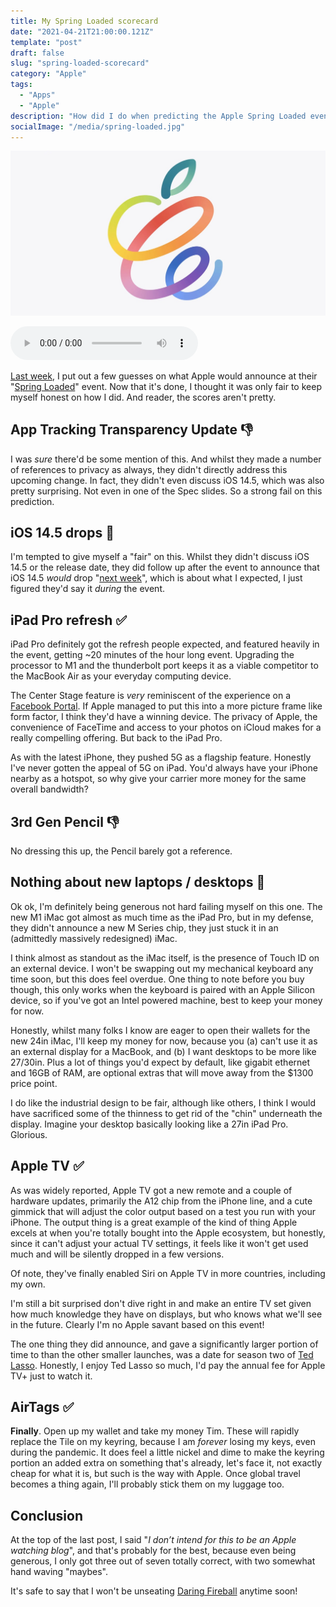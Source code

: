 ```yaml
---
title: My Spring Loaded scorecard
date: "2021-04-21T21:00:00.121Z"
template: "post"
draft: false
slug: "spring-loaded-scorecard"
category: "Apple"
tags:
  - "Apps"
  - "Apple"
description: "How did I do when predicting the Apple Spring Loaded event? Let's see shall we..."
socialImage: "/media/spring-loaded.jpg"
---
```


![Apple marketing image for Spring Loaded event](/media/spring-loaded.jpg)

<audio controls src="https://anchor.fm/s/57ec5b10/podcast/play/32227100/https%3A%2F%2Fd3ctxlq1ktw2nl.cloudfront.net%2Fstaging%2F2021-04-26%2F716d9b9f1e9830a92d8ade58ac46689d.m4a" preload="metadata" onplay="logPlay('spring-loaded-scorecard')"></audio>

[Last week](/posts/predictions-apple-spring-loaded), I put out a few guesses on what Apple would announce at their "[Spring Loaded](https://www.youtube.com/watch?v=JdBYVNuky1M)" event. Now that it's done, I thought it was only fair to keep myself honest on how I did. And reader, the scores aren't pretty.

## App Tracking Transparency Update 👎

I was _sure_ there'd be some mention of this. And whilst they made a number of references to privacy as always, they didn't directly address this upcoming change. In fact, they didn't even discuss iOS 14.5, which was also pretty surprising. Not even in one of the Spec slides. So a strong fail on this prediction.

## iOS 14.5 drops 🤔

I'm tempted to give myself a "fair" on this. Whilst they didn't discuss iOS 14.5 or the release date, they did follow up after the event to announce that iOS 14.5 _would_ drop "[next week](https://www.theverge.com/2021/4/20/22394200/apple-ios-14-5-watch-os-7-4-mac-os-11-3-release-date)", which is about what I expected, I just figured they'd say it _during_ the event.

## iPad Pro refresh ✅

iPad Pro definitely got the refresh people expected, and featured heavily in the event, getting ~20 minutes of the hour long event. Upgrading the processor to M1 and the thunderbolt port keeps it as a viable competitor to the MacBook Air as your everyday computing device.

The Center Stage feature is _very_ reminiscent of the experience on a [Facebook Portal](https://portal.facebook.com). If Apple managed to put this into a more picture frame like form factor, I think they'd have a winning device. The privacy of Apple, the convenience of FaceTime and access to your photos on iCloud makes for a really compelling offering. But back to the iPad Pro.

As with the latest iPhone, they pushed 5G as a flagship feature. Honestly I've never gotten the appeal of 5G on iPad. You'd always have your iPhone nearby as a hotspot, so why give your carrier more money for the same overall bandwidth?

## 3rd Gen Pencil 👎
No dressing this up, the Pencil barely got a reference.

##  Nothing about new laptops / desktops 🤔
Ok ok, I'm definitely being generous not hard failing myself on this one. The new M1 iMac got almost as much time as the iPad Pro, but in my defense, they didn't announce a new M Series chip, they just stuck it in an (admittedly massively redesigned) iMac.

I think almost as standout as the iMac itself, is the presence of Touch ID on an external device. I won't be swapping out my mechanical keyboard any time soon, but this does feel overdue. One thing to note before you buy though, this only works when the keyboard is paired with an Apple Silicon device, so if you've got an Intel powered machine, best to keep your money for now.

Honestly, whilst many folks I know are eager to open their wallets for the new 24in iMac, I'll keep my money for now, because you (a) can't use it as an external display for a MacBook, and (b) I want desktops to be more like 27/30in. Plus a lot of things you'd expect by default, like gigabit ethernet and 16GB of RAM, are optional extras that will move away from the $1300 price point.

I do like the industrial design to be fair, although like others, I think I would have sacrificed some of the thinness to get rid of the "chin" underneath the display. Imagine your desktop basically looking like a 27in iPad Pro. Glorious.

## Apple TV ✅
As was widely reported, Apple TV got a new remote and a couple of hardware updates, primarily the A12 chip from the iPhone line, and a cute gimmick that will adjust the color output based on a test you run with your iPhone. The output thing is a great example of the kind of thing Apple excels at when you're totally bought into the Apple ecosystem, but honestly, since it can't adjust your actual TV settings, it feels like it won't get used much and will be silently dropped in a few versions.

Of note, they've finally enabled Siri on Apple TV in more countries, including my own.

I'm still a bit surprised don't dive right in and make an entire TV set given how much knowledge they have on displays, but who knows what we'll see in the future. Clearly I'm no Apple savant based on this event!

The one thing they did announce, and gave a significantly larger portion of time to than the other smaller launches, was a date for season two of [Ted Lasso](https://www.youtube.com/watch?v=auxeLrtk7tk). Honestly, I enjoy Ted Lasso so much, I'd pay the annual fee for Apple TV+ just to watch it.

## AirTags ✅

**Finally**. Open up my wallet and take my money Tim. These will rapidly replace the Tile on my keyring, because I am _forever_ losing my keys, even during the pandemic. It does feel a little nickel and dime to make the keyring portion an added extra on something that's already, let's face it, not exactly cheap for what it is, but such is the way with Apple. Once global travel becomes a thing again, I'll probably stick them on my luggage too.

## Conclusion

At the top of the last post, I said "_I don’t intend for this to be an Apple watching blog_", and that's probably for the best, because even being generous, I only got three out of seven totally correct, with two somewhat hand waving "maybes". 

It's safe to say that I won't be unseating [Daring Fireball](https://daringfireball.net/) anytime soon!
